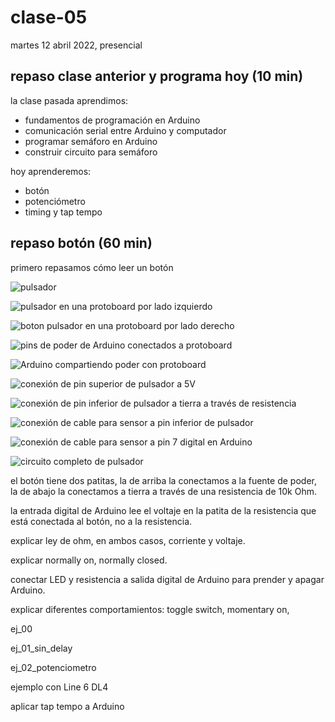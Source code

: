 # clase-05

martes 12 abril 2022, presencial

## repaso clase anterior y programa hoy (10 min)

la clase pasada aprendimos:

* fundamentos de programación en Arduino
* comunicación serial entre Arduino y computador
* programar semáforo en Arduino
* construir circuito para semáforo

hoy aprenderemos:

* botón
* potenciómetro
* timing y tap tempo

## repaso botón (60 min)

primero repasamos cómo leer un botón

![pulsador](./imagenes/00-pulsador.jpg "pulsador")

![pulsador en una protoboard por lado izquierdo](./imagenes/01-pulsador-proto-izquierda.jpg "pulsador en una protoboard por lado izquierdo")

![boton pulsador en una protoboard por lado derecho](./imagenes/02-pulsador-proto-derecha.jpg "boton pulsador en una protoboard por lado derecho")

![pins de poder de Arduino conectados a protoboard](./imagenes/03-arduino-poder-zoom.jpg "pins de poder de Arduino conectados a protoboar")

![Arduino compartiendo poder con protoboard](./imagenes/04-arduino-poder-general.jpg- "Arduino compartiendo poder con protoboard")

![conexión de pin superior de pulsador a 5V](./imagenes/05-pulsador-5v.jpg "conexión de pin superior de pulsador a 5V")

![conexión de pin inferior de pulsador a tierra a través de resistencia](./imagenes/06-pulsador-resistencia-tierra.jpg "conexión de pin inferior de pulsador a tierra a través de resistencia")

![conexión de cable para sensor a pin inferior de pulsador](./imagenes/07-pulsador-cable-sensor.jpg "conexión de cable para sensor a pin inferior de pulsador")

![conexión de cable para sensor a pin 7 digital en Arduino](./imagenes/08-pulsador-entrada-digital.jpg "conexión de cable para sensor a pin 7 digital en Arduino")

![circuito completo de pulsador](./imagenes/09-pulsador-circuito-general.jpg "circuito completo de pulsador")

el botón tiene dos patitas, la de arriba la conectamos a la fuente de poder, la de abajo la conectamos a tierra a través de una resistencia de 10k Ohm.

la entrada digital de Arduino lee el voltaje en la patita de la resistencia que está conectada al botón, no a la resistencia.

explicar ley de ohm, en ambos casos, corriente y voltaje.

explicar normally on, normally closed.

conectar LED y resistencia a salida digital de Arduino para prender y apagar Arduino.

explicar diferentes comportamientos: toggle switch, momentary on, 

ej_00

ej_01_sin_delay

ej_02_potenciometro


ejemplo con Line 6 DL4

aplicar tap tempo a Arduino